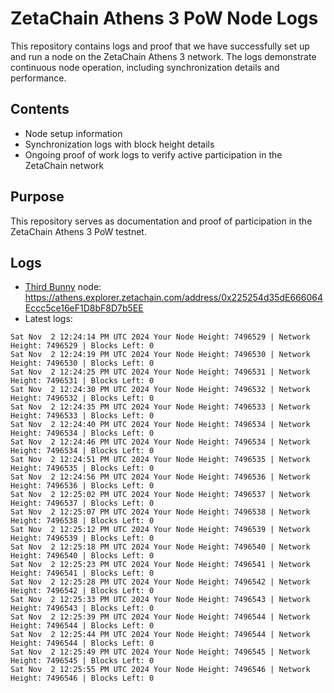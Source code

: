 # ZetaChain Athens 3 PoW Node Logs
This repository contains logs and proof that we have successfully set up and run a node on the ZetaChain Athens 3 network. The logs demonstrate continuous node operation, including synchronization details and performance.

## Contents
- Node setup information
- Synchronization logs with block height details
- Ongoing proof of work logs to verify active participation in the ZetaChain network

## Purpose
This repository serves as documentation and proof of participation in the ZetaChain Athens 3 PoW testnet.

## Logs

- [Third Bunny](https://thirdbunny.xyz/) node: https://athens.explorer.zetachain.com/address/0x225254d35dE666064Eccc5ce16eF1D8bF8D7b5EE
- Latest logs:
```
Sat Nov  2 12:24:14 PM UTC 2024 Your Node Height: 7496529 | Network Height: 7496529 | Blocks Left: 0
Sat Nov  2 12:24:19 PM UTC 2024 Your Node Height: 7496530 | Network Height: 7496530 | Blocks Left: 0
Sat Nov  2 12:24:25 PM UTC 2024 Your Node Height: 7496531 | Network Height: 7496531 | Blocks Left: 0
Sat Nov  2 12:24:30 PM UTC 2024 Your Node Height: 7496532 | Network Height: 7496532 | Blocks Left: 0
Sat Nov  2 12:24:35 PM UTC 2024 Your Node Height: 7496533 | Network Height: 7496533 | Blocks Left: 0
Sat Nov  2 12:24:40 PM UTC 2024 Your Node Height: 7496534 | Network Height: 7496534 | Blocks Left: 0
Sat Nov  2 12:24:46 PM UTC 2024 Your Node Height: 7496534 | Network Height: 7496534 | Blocks Left: 0
Sat Nov  2 12:24:51 PM UTC 2024 Your Node Height: 7496535 | Network Height: 7496535 | Blocks Left: 0
Sat Nov  2 12:24:56 PM UTC 2024 Your Node Height: 7496536 | Network Height: 7496536 | Blocks Left: 0
Sat Nov  2 12:25:02 PM UTC 2024 Your Node Height: 7496537 | Network Height: 7496537 | Blocks Left: 0
Sat Nov  2 12:25:07 PM UTC 2024 Your Node Height: 7496538 | Network Height: 7496538 | Blocks Left: 0
Sat Nov  2 12:25:12 PM UTC 2024 Your Node Height: 7496539 | Network Height: 7496539 | Blocks Left: 0
Sat Nov  2 12:25:18 PM UTC 2024 Your Node Height: 7496540 | Network Height: 7496540 | Blocks Left: 0
Sat Nov  2 12:25:23 PM UTC 2024 Your Node Height: 7496541 | Network Height: 7496541 | Blocks Left: 0
Sat Nov  2 12:25:28 PM UTC 2024 Your Node Height: 7496542 | Network Height: 7496542 | Blocks Left: 0
Sat Nov  2 12:25:33 PM UTC 2024 Your Node Height: 7496543 | Network Height: 7496543 | Blocks Left: 0
Sat Nov  2 12:25:39 PM UTC 2024 Your Node Height: 7496544 | Network Height: 7496544 | Blocks Left: 0
Sat Nov  2 12:25:44 PM UTC 2024 Your Node Height: 7496544 | Network Height: 7496544 | Blocks Left: 0
Sat Nov  2 12:25:49 PM UTC 2024 Your Node Height: 7496545 | Network Height: 7496545 | Blocks Left: 0
Sat Nov  2 12:25:55 PM UTC 2024 Your Node Height: 7496546 | Network Height: 7496546 | Blocks Left: 0
```
